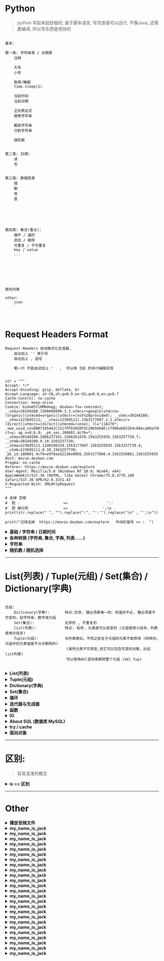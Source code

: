 ﻿# Python
> python 写起来挺舒服的, 属于脚本语言, 写完直接可以运行, 不像Java, 还需要编译, 所以写东西是很快的


```  

基本:

第一类: 字符串类 / 日期类
	注释
	
	大写
	小写
	
	暂停/睡眠
    time.sleep(1)

	当前时间
	当前日期

	正则表达式
	替换字符串

	截取字符串
	分割字符串

	随机数
	
	
第二类: IO类:
	读
	写
	
	
第三类: 数据库类
	增
	删
	改
	查





	
第四类: 集合(重点):
	循环 / 遍历
	添加 / 删除
	可重复 / 不可重复
	key / value
	...







面向对象

other:
	json	
	



```





# Request Headers Format
```  
Request Headers 自动格式化生成器,
    自动加上 '' 单引号
    自动加上 , 逗号

    第一行 不能自动加上 '   ,  可以用 IDE 的多行编辑实现


str = """
Accept: */*
Accept-Encoding: gzip, deflate, br
Accept-Language: zh-CN,zh;q=0.9,en-US;q=0.8,en;q=0.7
Cache-Control: no-cache
Connection: keep-alive
Cookie: bid=K5fi0MbUeqg; douban-fav-remind=1; __utmz=30149280.1560688098.3.3.utmcsr=google|utmccn=(organic)|utmcmd=organic|utmctr=(not%20provided); __utmc=30149280; __utmc=223695111; __utmz=223695111.1563177607.1.1.utmcsr=(direct)|utmccn=(direct)|utmcmd=(none); ll="118270"; _vwo_uuid_v2=DB87145441C1517FFD365DF5C2065668E|cf988ab652b4c68eca60a7d60c2111b9; ct=y; ap_v=0,6.0; _pk_ses.100001.4cf6=*; __utma=30149280.2006237161.1560261678.1563255935.1563257739.7; __utmb=30149280.0.10.1563257739; __utma=223695111.1246596334.1563177607.1563255935.1563257739.4; __utmb=223695111.0.10.1563257739; _pk_id.100001.4cf6=e9f0aa52136e09bb.1563177606.4.1563258061.1563255935.
Host: movie.douban.com
Pragma: no-cache
Referer: https://movie.douban.com/explore
User-Agent: Mozilla/5.0 (Windows NT 10.0; Win64; x64) AppleWebKit/537.36 (KHTML, like Gecko) Chrome/75.0.3770.100 Safari/537.36 OPR/62.0.3331.43
X-Requested-With: XMLHttpRequest
"""

# 去掉 空格
#  把 :                    =>                  ':'
#  把 换行符                =>                ',\n
print(str.replace(" ", "").replace(":", "':'").replace("\n" , "',\n"))

print("记得去掉  https://movie.douban.com/explore   中间的冒号 => :  ")

```










<details>
<summary><b>基础 / 字符串 / 日期时间</b></summary>

```  

输出格式化:
print('{}网址： "{}!"'.format('菜鸟教程', 'www.runoob.com'))
print('{name}网址： {site}'.format(name='菜鸟教程', site='www.runoob.com'))


#!/usr/bin/python3 
# 第一个注释
print ("Hello, Python!") # 第二个注释



关于注释: 
# 第一个注释
 
'''
第三注释
第四注释
'''
 
"""
第五注释
第六注释
"""
print ("Hello, Python!")


python最具特色的就是使用缩进来表示代码块，不需要使用大括号 {}


Python 通常是一行写完一条语句，但如果语句很长，我们可以使用反斜杠(\)来实现多行语句，例如：
total = item_one + \
        item_two + \
        item_three

在 [], {}, 或 () 中的多行语句，不需要使用反斜杠(\)，例如：
total = ['item_one', 'item_two', 'item_three',
        'item_four', 'item_five']


str = '0123456789'
print("字符串是:    0123456789")
print("截取第一位到第三位的字符:   " + str[0:3])
print("截取字符串的全部字符   "+str[:])
print("截取第七个字符到结尾   "+str[6:])
print("截取从头开始到倒数第三个字符之前   "+str[:-3])
print("截取第三个字符   "+str[2])
print("截取倒数第一个字符   "+str[-1])
print("创造一个与原字符串顺序相反的字符串    "+str[::-1])
print("截取倒数第三位与倒数第一位之前的字符    "+str[-3:-1])
print("截取倒数第三位到结尾    "+str[-3:])
print("逆序截取    "+str[:-5:-3])

print(r'hello\nrunoob')     # 在字符串前面添加一个 r，表示原始字符串，不会发生转义


word = '字符串'
sentence = "这是一个句子。"
paragraph = """这是一个段落，
可以由多行组成"""


执行下面的程序在按回车键后就会等待用户输入：
#!/usr/bin/python3
input("\n\n按下 enter 键后退出。")


print 默认输出是换行的，如果要实现不换行需要在变量末尾加上 end=""：
print( y, end=" " )

Python 中的变量不需要声明。每个变量在使用前都必须赋值，变量赋值以后该变量才会被创建
在 Python 中，变量就是变量，它没有类型(弱类型语言/动态语言)，我们所说的"类型"是变量所指的内存中对象的类型
counter = 100          # 整型变量
miles   = 1000.0       # 浮点型变量
name    = "runoob"     # 字符串


Python允许你同时为多个变量赋值。例如：
a = b = c = 1

也可以为多个对象指定多个变量。例如：
a, b, c = 1, 2, "runoob"

Python3 中有六个标准的数据类型：Number（数字） String（字符串） List（列表） Tuple（元组） Set（集合） Dictionary（字典）
Python3 的六个标准数据类型中：
    不可变数据（3 个）：Number（数字）、String（字符串）、Tuple（元组）；
    可变数据（3 个）：List（列表）、Dictionary（字典）、Set（集合）。

内置的 type() 函数可以用来查询变量所指的对象类型
print(type(a))

此外还可以用 isinstance 来判断：
isinstance(a, int)        # 返回 true or false




```
</details>













































<details>
<summary><b> 各种转换 (字符串, 集合, 字典, 列表......) </b></summary>

```  

转换成字符串:
value = ('www.runoob.com', 14)
s = str(value)


转换:
list(seq)           将元组转换为列表

各种转换:
使用 list() 来转换为列表，列表为字典中的所有值:
dict = {'Sex': 'female', 'Age': 7, 'Name': 'Zara'}
list(dict.values())
>>> ['female', 7, 'Zara']



```
</details>


































<details>
<summary><b> 字符串 </b></summary>

```  
    截取字符串
使用方括号来截取字符串
#!/usr/bin/python3
var1 = 'Hello World!'
var2 = "Runoob"
print ("var1[0]: ", var1[0])
print ("var2[1:5]: ", var2[1:5])


字段拼接
var1 = 'Hello World!'
print ("已更新字符串 : ", var1[:6] + 'Runoob!')
输出: Hello Runoob!


需要在字符中使用特殊字符时，python用反斜杠(\)转义字符
    \(在行尾时)	续行符
    \\	反斜杠符号
    \'	单引号
    \"	双引号
    \a	响铃
    \b	退格(Backspace)
    \000	空
    \n	换行
    \v	纵向制表符
    \t	横向制表符
    \r	回车








字符串格式化
在 Python 中，字符串格式化使用与 C 中 sprintf 函数一样的语法:
print ("我叫 %s 今年 %d 岁!" % ('小明', 10))

%d	 格式化整数
%s	 格式化字符串


f-string 是新的格式化字符串的语法
name = 'Runoob'
f'Hello {name}'  # 替换变量

>>> f'{1+2}'         # 使用表达式
'3'

>>> w = {'name': 'Runoob', 'url': 'www.runoob.com'}
>>> f'{w["name"]}: {w["url"]}'
'Runoob: www.runoob.com'

用了这种方式明显更简单了，不用再去判断使用 %s，还是 %d






center() 方法返回一个指定的宽度 width 居中的字符串，fillchar 为填充的字符，默认为空格。
str = "[www.runoob.com]"
str.center(40, '*')
输出 : ************[www.runoob.com]************


count() 方法用于统计字符串里某个字符出现的次数。可选参数为在字符串搜索的开始与结束位置
str.count(sub, start= 0,end=len(string))
    sub -- 搜索的子字符串
    start -- 字符串开始搜索的位置。默认为第一个字符,第一个字符索引值为0。
    end -- 字符串中结束搜索的位置。字符中第一个字符的索引为 0。默认为字符串的最后一个位置。
sub='run'
str.count(sub,0,10)


decode() encode() 方法以指定的编码格式解码 bytes 对象。默认编码为 'utf-8'
str = "菜鸟教程";
str.encode("UTF-8")
str.encode("GBK")

str_utf8.decode('UTF-8','strict')
str_gbk.decode('GBK','strict')

'H' in a 输出结果 True          是否包含
'M' not in a 输出结果 True      是否不包含

find(str, beg=0, end=len(string))   检测 str 是否包含在字符串中，如果指定范围 beg 和 end

index(str, beg=0, end=len(string))  跟find()方法一样，只不过如果str不在字符串中会报一个异常

isalnum()       如果字符串至少有一个字符并且所有字符都是字母或数字则返 回 True,否则返回 False

isalpha()        如果字符串至少有一个字符并且所有字符都是字母则返回 True, 否则返回 False

isdigit()       如果字符串只包含数字则返回 True 否则返回 False..

str.isdigit())  判断所有字符都是数字

str.isalnum()   判断所有字符都是数字或者字母

str.isalpha()   判断所有字符都是字母

str.isupper()   判断所有字符都是大写

str.islower()   判断所有字符都是小写

str.istitle()   判断所有单词都是首字母大写，像标题

str.isspace()   判断所有字符都是空白字符、\t、\n、\r

isnumeric()     如果字符串中只包含数字字符，则返回 True，否则返回 False

len(string)     返回字符串长度

lower()         转换字符串中所有大写字符为小写
upper()         转换字符串中的小写字母为大写
capitalize()    将字符串的第一个字母变成大写,其他字母变小写 str.capitalize()

lstrip()        截掉字符串左边的空格或指定字符。

max(str)        返回字符串 str 中最大的字母。  min(str) 反之

rstrip()        删除字符串字符串末尾的空格.

startswith(substr, beg=0,end=len(string))   检查字符串是否是以指定子字符串 substr 开头，是则返回 True，否则返回 False。
                                            如果beg 和 end 指定值，则在指定范围内检查



......

还有好多好多, python内置了许多方法函数供人们调用,   https://www.runoob.com/python3/python3-string.html


```
</details>




























<details>
<summary><b>随机数 / 随机选择</b></summary>

```  

import random
random.choice( seq  )           # seq -- 可以是一个列表，元组或字符串

小案例
#!/usr/bin/python3
import random

print ("从 range(100) 返回一个随机数 : ",random.choice(range(100)))
print ("从列表中 [1, 2, 3, 5, 9]) 返回一个随机元素 : ", random.choice([1, 2, 3, 5, 9]))
print ("从字符串中 'Runoob' 返回一个随机字符 : ", random.choice('Runoob'))




=====================================================================================================




随机数
import random
random.randrange ([start,] stop [,step])
    start -- 指定范围内的开始值，包含在范围内
    stop -- 指定范围内的结束值，不包含在范围内
    step -- 指定递增基数


#!/usr/bin/python3
import random
 
# 从 1-100 中选取一个奇数
print ("randrange(1,100, 2) : ", random.randrange(1, 100, 2))
 
# 从 0-99 选取一个随机数
print ("randrange(100) : ", random.randrange(100))




=====================================================================================================   



随机数 2
random() 方法返回随机生成的一个实数，它在[0,1)范围内。

#!/usr/bin/python3
import random

# 第一个随机数
print ("random() : ", random.random())

# 第二个随机数
print ("random() : ", random.random())

运行后输出结果为：
random() :  0.09690599908884856
random() :  0.8732120512570916




=====================================================================================================



shuffle() 方法将序列的所有元素随机排序
#!/usr/bin/python3
import random
 
list = [20, 16, 10, 5];
random.shuffle(list)
print ("随机排序列表 : ",  list)
 
random.shuffle(list)
print ("随机排序列表 : ",  list)

运行后输出结果为：
随机排序列表 :  [20, 5, 16, 10]
随机排序列表 :  [5, 20, 10, 16]


=====================================================================================================


uniform() 方法将随机生成下一个实数，它在 [x,y] 范围内
x -- 随机数的最小值。
y -- 随机数的最大值。

#!/usr/bin/python3
import random
 
print ("uniform(5, 10) 的随机浮点数 : ",  random.uniform(5, 10))
print ("uniform(7, 14) 的随机浮点数 : ",  random.uniform(7, 14))

运行后输出结果为：
uniform(5, 10) 的随机浮点数 :  7.054602800254241
uniform(7, 14) 的随机浮点数 :  12.552229882744296



=====================================================================================================   


生成两位小数的浮点数：
import random
round(random.uniform(5, 10), 2)
输出: 6.63


```
</details>















































































---
# List(列表) / Tuple(元组) / Set(集合) / Dictionary(字典)
```  

总结:
    Dictionary(字典):       特点:无序, 键必须是唯一的，但值则不必, 键必须是不可变的，如字符串，数字或元组
    Set(集合):              无序的 , 不重复的
    list(列表):             特点: 有序, 元素是可以改变的 (元组使用小括号，列表使用方括号)
    Tuple(元组):            与列表类似，不同之处在于元组的元素不能修改 (同样的, 元组中的元素值是不允许删除的)
                            (虽然元素不可改变,但它可以包含可变的对象，比如list列表)
                            可以使用del语句来删除整个元组 (del tup)


```
<details>
<summary><b> List(列表) </b></summary>

```  

列表 List : 

列表(list)中的元素是可以改变的：
    特点: 有序 , 可以改变

a = 10
b = 20
list = [1, 2, 3, 4, 5 ];
a in list           # bool类型


增
list.append(obj)                在列表末尾添加新的对象(增加数据)
[1, 2, 3] + [4, 5, 6]	        列表相加
list.insert(index, obj)         将对象插入列表(可以指定位置)
list.extend(L)	                通过添加指定列表的所有元素来扩充列表





查
list = ['Google', 'Runoob', 1997, 2000];
list[0]

3 in [1, 2, 3]	True	    元素是否存在于列表中
list.index(x)	            返回列表中第一个值为 x 的元素的索引
list.count(obj)             统计某个元素在列表中出现的次数
len([1, 2, 3])	            长度/大小/容量/列表元素个数:
max(list)                   列表元素最大值/最小值
min(list)








更新  列表数据(直接赋值)
list[2] = 2001




删
del list[2]                     删除第三个元素
list.clear()                    清空列表
list.pop([index=-1])            移除列表中的一个元素（默认最后一个元素），并且返回该元素的值
list.remove(obj)                移除列表中某个值的第一个匹配项




对原列表进行排序
list.sort( key=None, reverse=False)



list.copy()             复制列表
['Hi!'] * 4	                重复(乘法)





迭代
for x in [1, 2, 3]: 
    print(x, end=" ")

L=['Google', 'Runoob', 'Taobao']
L[2]	'Taobao'	            读取第三个元素
L[-2]	'Runoob'	            从右侧开始读取倒数第二个元素: count from the right
L[1:]	['Runoob', 'Taobao']	输出从第二个元素开始后的所有元素



```
</details>











 

<details>
<summary><b> Tuple(元组) </b></summary>

```  

Tuple（元组）:
    元组（tuple）与列表类似，不同之处在于元组的元素不能修改,
    虽然tuple的元素不可改变，但它可以包含可变的对象，比如list列表

    元组中只包含一个元素时，需要在元素后面添加逗号，否则括号会被当作运算符使用
    tup1 = (50,)

    元组可以使用下标索引来访问元组中的值
    tup1[0]
    tup2[1:5]


  list = ['html', 'js', 'css', 'python']
    # 遍历列表方法1
    for i in list:
        print("序号：%s   值：%s" % (list.index(i) + 1, i))

    # 遍历列表方法2
    for i in range(len(list)):
        print("序号：%s   值：%s" % (i + 1, list[i]))

    # 遍历列表方法3
    for i, val in enumerate(list):
        print("序号：%s   值：%s" % (i + 1, val))

    # 遍历列表方法3 （设置遍历开始初始位置，只改变了起始序号
    for i, val in enumerate(list, 2):
        print("序号：%s   值：%s" % (i + 1, val))

    len((1, 2, 3))	            计算元素个数
    max(tuple)                  返回元组中元素最大值  (min(tuple) 最小值 )
    (1, 2, 3) + (4, 5, 6)		连接
    ('Hi!',) * 4	        	复制
    3 in (1, 2, 3)	        	元素是否存在 (返回 true )

L = ('Google', 'Taobao', 'Runoob')
L[2]	'Runoob'	            读取第三个元素
L[-2]	'Taobao'	            反向读取，读取倒数第二个元素
L[1:]	('Taobao', 'Runoob')	截取元素，从第二个开始后的所有元素    



```
</details>












<details>
<summary><b> Dictionary(字典) </b></summary>

```  

Dictionary(字典):
    特点:无序, 
        它是一个无序的 键(key) : 值(value) 的集合, 
        键(key)必须使用不可变类型, 在同一个字典中，键(key)必须是唯一的
        创建空字典使用 { }

    内置的函数，
        clear()
        keys()
        values()

dict = {}
tinydict = {'name': 'runoob','code':1, 'site': 'www.runoob.com'}
dict['one'] = "菜鸟教程"
dict[2]     = "菜鸟工具"      

len(dict)                               计算字典元素个数，即键的总数
str(dict)                               输出字典，以可打印的字符串表示
type(variable)                           返回输入的变量类型，如果变量是字典就返回字典类型
key in dict                              如果键在字典dict里返回true，否则返回false

radiansdict.get(key, default=None)      返回指定键的值，如果值不在字典中返回default值 
                                        print ("Age 值为 : %s" %  dict.get('Age'))



如果 key 在 字典中，返回对应的值。如果不在字典中，则插入 key 及设置的默认值 default
dict = {'Name': 'Runoob', 'Age': 7}
print ("Age 键的值为 : %s" %  dict.setdefault('Age', None))
print ("Sex 键的值为 : %s" %  dict.setdefault('Sex', None))
>>> {'Age': 7, 'Name': 'Runoob', 'Sex': None}





增:
dict['School'] = "菜鸟教程"              添加信息

update() 函数把字典参数 dict2 的 key/value(键/值) 对更新到字典 dict 里
dict = {'Name': 'Runoob', 'Age': 7}
dict2 = {'Sex': 'female' }
dict.update(dict2)
>>> {'Name': 'Runoob', 'Age': 7, 'Sex': 'female'}





删:
del dict                                删除字典

pop() 方法删除字典给定键 key 所对应的值，返回值为被删除的值。key值必须给出
site= {'name': '菜鸟教程', 'alexa': 10000, 'url': 'www.runoob.com'}
site.pop('name')
>>> 菜鸟教程

popitem() 方法随机返回并删除字典中的最后一对键和值
site= {'name': '菜鸟教程', 'alexa': 10000, 'url': 'www.runoob.com'}
site.popitem()
>>> ('url', 'www.runoob.com')

del dict['Name']                         删除键 'Name'
dict.clear()                            清空字典
radiansdict.clear()                      删除字典内所有元素






改:
dict['Age'] = 8                         修改 Age 的值






查:
dict['Name']                            取值









获取 key :
dict = {'Name': 'Runoob', 'Age': 7}
dict.keys()
>>> dict_keys(['Name', 'Age'])

list(dict.keys())            
>>> ['Name', 'Age']


radiansdict.items()                     以列表返回可遍历的(键, 值) 元组数组
dict = {'Name': 'Runoob', 'Age': 7}
dict.items()
>>> [('Age', 7), ('Name', 'Runoob')]



print (dict['one'])       # 输出键为 'one' 的值
print (dict[2])           # 输出键为 2 的值
print (tinydict)          # 输出完整的字典
print (tinydict.keys())   # 输出所有键
print (tinydict.values()) # 输出所有值

构造函数 dict() 可以直接从键值对序列中构建字典如下：
dict(Runoob=1, Google=2, Taobao=3)



遍历
字典遍历
knights = {'gallahad': 'the pure', 'robin': 'the brave'}
for k, v in knights.items():
    print(k, v)


在序列中遍历时，索引位置和对应值可以使用 enumerate() 函数同时得到：
for i, v in enumerate(['tic', 'tac', 'toe']):
    print(i, v)

0 tic
1 tac
2 toe




```
</details>










<details>
<summary><b> Set(集合)  </b></summary>

```  

Set（集合） :
    无序 , 不重复元素

创建一个空集合必须用 set() 而不是 { }，因为 { } 是用来创建一个空字典


增:
s.add( x )          添加元素

s.update( x )       也可以添加元素，且参数可以是列表，元组，字典等
thisset = set(("Google", "Runoob", "Taobao"))
thisset.update({1,3})
>>> {1, 3, 'Google', 'Taobao', 'Runoob'}




删:
s.remove( x )           移除元素             如果元素不存在，则会发生错误 
s.discard( x )          也是移除集合中的元素，如果元素不存在，不会发生错误
s.pop()                 随机删除集合中的一个元素 ,会对集合进行无序的排列，然后将这个无序排列集合的左面第一个元素进行删除
s.clear()               清空集合




x.symmetric_difference(y)       返回两个集合中不重复的元素集合，即会移除两个集合中都存在的元素
x.isdisjoint(y)                 判断两个集合是否包含相同的元素，如果没有返回 True，否则返回 False
x.union(y)                      返回两个集合的并集，即包含了所有集合的元素，重复的元素只会出现一次
x.union(y, z) 




查:
len(s)                  计算集合元素个数
x in s                  判断元素是否在集合中存在  存在返回 True，不存在返回 False



student = {'Tom', 'Jim', 'Mary', 'Tom', 'Jack', 'Rose'}
print(student)   # 输出集合，重复的元素被自动去掉

# 成员测试
if 'Rose' in student :
    print('Rose 在集合中')
else :
    print('Rose 不在集合中')


# set可以进行集合运算
a = set('abracadabra')
b = set('alacazam')
 
print(a)
 
print(a - b)     # a 和 b 的差集
print(a | b)     # a 和 b 的并集
print(a & b)     # a 和 b 的交集
print(a ^ b)     # a 和 b 中不同时存在的元素   


```
</details>




































<details>
<summary><b> 循环 </b></summary>

```  

languages = ["C", "C++", "Perl", "Python"] 
for x in languages:
     print (x)


for i in range(5):
     print(i)

输出:
0
1
2
3
4


也可以使用range指定区间的值：
for i in range(5,9) :
    print(i)


也可以使range以指定数字开始并指定不同的增量(甚至可以是负数，有时这也叫做'步长'):
for i in range(0, 10, 3) 




break 语句可以跳出 for 和 while 的循环体。
如果你从 for 或 while 循环中终止，任何对应的循环 else 块将不执行。

continue 语句被用来告诉 Python 跳过当前循环块中的剩余语句，然后继续进行下一轮循环


```
</details>




































<details>
<summary><b> 迭代器与生成器 </b></summary>

```  
迭代是Python最强大的功能之一，是访问集合元素的一种方式
迭代器对象从集合的第一个元素开始访问，直到所有的元素被访问完结束。迭代器只能往前不会后退
迭代器有两个基本的方法：iter() 和 next()。


list=[1,2,3,4]
it = iter(list)    # 创建迭代器对象
print (next(it))   # 输出迭代器的下一个元素

迭代器对象可以使用常规for语句进行遍历：
list=[1,2,3,4]
it = iter(list)    # 创建迭代器对象
for x in it:
    print (x, end=" ")



import sys         # 引入 sys 模块
list=[1,2,3,4]
it = iter(list)    # 创建迭代器对象
while True:
    try:
        print (next(it))
    except StopIteration:
        sys.exit()


```
</details>


















<details>
<summary><b>  函数  </b></summary>

```  


函数参数的使用不需要使用指定顺序：
def printinfo( name, age ):
   "打印任何传入的字符串"
   print ("名字: ", name)
   print ("年龄: ", age)
   return
 
#调用printinfo函数
printinfo( age=50, name="runoob" )

默认参数
调用函数时，如果没有传递参数，则会使用默认参数。以下实例中如果没有传入 age 参数，则使用默认值:
def printinfo( name, age = 35 ):
   print ("名字: ", name)
   print ("年龄: ", age)
   return


不定长参数 ( 一个 * 号 ):
def printinfo( arg1, *vartuple ):
   "打印任何传入的参数"
   print ("输出: ")
   print (arg1)
   print (vartuple)

printinfo( 70, 60, 50 )
输出: 
70
(60, 50)



加了两个星号 ** 的参数会以字典的形式导入
def printinfo( arg1, **vardict ):
   "打印任何传入的参数"
   print ("输出: ")
   print (arg1)
   print (vardict)
 
# 调用printinfo 函数
printinfo(1, a=2,b=3)
输出: 
1
{'a': 2, 'b': 3}



```
</details>
















































<details>
<summary><b> IO </b></summary>

``` 


------------------------------    读写:
r+	打开一个文件用于读写。文件指针将会放在文件的开头

rb+	以二进制格式打开一个文件用于读写。文件指针将会放在文件的开头

w+	打开一个文件用于读写。如果该文件已存在则打开文件，并从开头开始编辑，即原有内容会被删除。如果该文件不存在，创建新文件

wb+	以二进制格式打开一个文件用于读写。
    如果该文件已存在则打开文件，并从开头开始编辑，即原有内容会被删除。如果该文件不存在，创建新文件

a+	打开一个文件用于读写。如果该文件已存在，文件指针将会放在文件的结尾。
    文件打开时会是追加模式。如果该文件不存在，创建新文件用于读写





------------------------------    只读:
r	以只读方式打开文件。文件的指针将会放在文件的开头。这是默认模式

rb	以二进制格式打开一个文件用于只读。文件指针将会放在文件的开头





------------------------------    只写:
w	打开一个文件只用于写入。如果该文件已存在则打开文件，并从开头开始编辑，即原有内容会被删除。如果该文件不存在，创建新文件。

wb	以二进制格式打开一个文件只用于写入。
    如果该文件已存在则打开文件，并从开头开始编辑，即原有内容会被删除。如果该文件不存在，创建新文件





------------------------------    追加:
ab+	以二进制格式打开一个文件用于追加。如果该文件已存在，文件指针将会放在文件的结尾。如果该文件不存在，创建新文件用于读写。

a	打开一个文件用于追加。
    如果该文件已存在，文件指针将会放在文件的结尾。
    也就是说，新的内容将会被写入到已有内容之后。如果该文件不存在，创建新文件进行写入

ab	以二进制格式打开一个文件用于追加。
    如果该文件已存在，文件指针将会放在文件的结尾。
    也就是说，新的内容将会被写入到已有内容之后。如果该文件不存在，创建新文件进行写入



基本示例 - 写:
f = open("/tmp/foo.txt", "w")
f.write( "Python 是一个非常好的语言。\n是的，的确非常好!!\n" )
f.close()



基本示例 - 读:
f = open("/tmp/foo.txt", "r")
str = f.read()
print(str)
f.close()






```
</details>







<details>
<summary><b>About SQL (数据库 MySQL)</b></summary>

```  

#!/usr/bin/python3
import pymysql

# 打开数据库连接                    账户    密码         数据库名称
db = pymysql.connect("localhost", "root", "root", "study_english_database")

# 使用cursor()方法获取操作游标
cursor = db.cursor()

# SQL 查询语句
sql = "SELECT `word` , `chinese_meaning` FROM `phrase`"
try:
    # 执行SQL语句
    cursor.execute(sql)

    # 获取所有记录列表
    results = cursor.fetchall()
    
    for row in results:
        word = row[0]
        chinese_meaning = row[1]
        print("word=%s,chinese_meaning=%s " % (word, chinese_meaning))
except:
    print("Error: unable to fetch data")

# 关闭数据库连接
db.close()


增
删
改
查

```
</details>



































<details>
<summary><b> try / cache </b></summary>

```  

捕获异常
python 并不是 try/cache , 而是 try/except

while True:
    try:
        x = int(input("请输入一个数字: "))
        break
    except ValueError:
        print("您输入的不是数字，请再次尝试输入！")


try-finally 语句无论是否发生异常都将执行最后的代码。        

使用 raise 语句抛出一个指定的异常:
x = 10
if x > 5:
    raise Exception('x 不能大于 5。x 的值为: {}'.format(x))


```
</details>





































<details>
<summary><b> 面向对象  </b></summary>

```  

__init__ 方法:
类有一个名为 __init__() 的特殊方法（构造方法），该方法在类实例化时会自动调用，像下面这样：
def __init__(self):
    self.data = []
类定义了 __init__() 方法，类的实例化操作会自动调用 __init__() 方法    


类的方法与普通的函数只有一个特别的区别: 
    它们必须有一个额外的第一个参数名称, 按照惯例它的名称是 self (这个是自己自定义的)
    self 代表的是类的实例，代表当前对象的地址，而 self.class 则指向类
class Test:
    def prt(self):
        print(self)
        print(self.__class__)
 
t = Test()
t.prt()


类的私有属性:
    __private_attrs：
        两个下划线开头，声明该属性为私有 , 不能在类的外部被使用或直接访问。
        在类内部的方法中使用时 self.__private_attrs

类的私有方法:
    __private_method：两个下划线开头，声明该方法为私有方法，只能在类的内部调用 ,
    不能在类的外部调用。self.__private_methods




```
</details>




























---
# 区别:
> 容易混淆的概念
<details>
<summary><b>is == 区别</b></summary>

```  

is 与 == 区别：
    is 用于判断两个变量引用对象是否为同一个， 
    == 用于判断引用变量的值是否相等

```
</details>






---
# Other
<details>
<summary><b>播放音频文件</b></summary>

```  

import time
import pygame

def Play_Aduio_File(Aduio_file_name):

    file = 'Aduio/Link_Error.wav'

    Aduio_file_path = folder_path + Aduio_file_name

    pygame.mixer.init()  # 初始化音频
    track = pygame.mixer.music.load(Aduio_file_path)  # 载入音乐文件
    pygame.mixer.music.play()  # 开始播放
    time.sleep(2)  # 播放 xx 秒
    pygame.mixer.music.stop()  # 停止播放


# Play_Aduio_File("Link_Error.wav")

```
</details>







<details>
<summary><b>my_name_is_jack</b></summary>

```  

```
</details>







<details>
<summary><b>my_name_is_jack</b></summary>

```  

```
</details>







<details>
<summary><b>my_name_is_jack</b></summary>

```  

```
</details>







<details>
<summary><b>my_name_is_jack</b></summary>

```  

```
</details>







<details>
<summary><b>my_name_is_jack</b></summary>

```  

```
</details>







<details>
<summary><b>my_name_is_jack</b></summary>

```  

```
</details>







<details>
<summary><b>my_name_is_jack</b></summary>

```  

```
</details>







<details>
<summary><b>my_name_is_jack</b></summary>

```  

```
</details>







<details>
<summary><b>my_name_is_jack</b></summary>

```  

```
</details>







<details>
<summary><b>my_name_is_jack</b></summary>

```  

```
</details>







<details>
<summary><b>my_name_is_jack</b></summary>

```  

```
</details>







<details>
<summary><b>my_name_is_jack</b></summary>

```  

```
</details>







<details>
<summary><b>my_name_is_jack</b></summary>

```  

```
</details>







<details>
<summary><b>my_name_is_jack</b></summary>

```  

```
</details>







<details>
<summary><b>my_name_is_jack</b></summary>

```  

```
</details>







<details>
<summary><b>my_name_is_jack</b></summary>

```  

```
</details>







<details>
<summary><b>my_name_is_jack</b></summary>

```  

```
</details>







<details>
<summary><b>my_name_is_jack</b></summary>

```  

```
</details>







<details>
<summary><b>my_name_is_jack</b></summary>

```  

```
</details>







<details>
<summary><b>my_name_is_jack</b></summary>

```  

```
</details>







<details>
<summary><b>my_name_is_jack</b></summary>

```  

```
</details>







<details>
<summary><b>my_name_is_jack</b></summary>

```  

```
</details>







<details>
<summary><b>my_name_is_jack</b></summary>

```  

```
</details>







<details>
<summary><b>my_name_is_jack</b></summary>

```  

```
</details>







<details>
<summary><b>my_name_is_jack</b></summary>

```  

```
</details>







